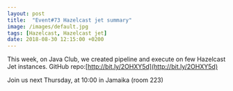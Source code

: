 ```yaml
---
layout: post
title:  "Event#73 Hazelcast jet summary"
image: /images/default.jpg
tags: [Hazelcast, Hazelcast jet]
date: 2018-08-30 12:15:00 +0200
---
```


This week, on Java Club, we created pipeline and execute on few Hazelcast Jet instances. GitHub repo:[http://bit.ly/2OHXY5d](http://bit.ly/2OHXY5d)

Join us next Thursday, at 10:00 in Jamaika (room 223)